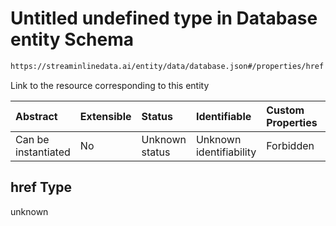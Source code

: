 # Untitled undefined type in Database entity Schema

```txt
https://streaminlinedata.ai/entity/data/database.json#/properties/href
```

Link to the resource corresponding to this entity

| Abstract            | Extensible | Status         | Identifiable            | Custom Properties | Additional Properties | Access Restrictions | Defined In                                                         |
| :------------------ | :--------- | :------------- | :---------------------- | :---------------- | :-------------------- | :------------------ | :----------------------------------------------------------------- |
| Can be instantiated | No         | Unknown status | Unknown identifiability | Forbidden         | Allowed               | none                | [database.json*](database.md "open original schema") |

## href Type

unknown
